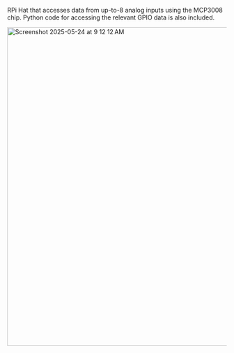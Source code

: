 RPi Hat that accesses data from up-to-8 analog inputs using the MCP3008 chip. Python code for accessing the relevant GPIO data is also included.

<img width="731" alt="Screenshot 2025-05-24 at 9 12 12 AM" src="https://github.com/user-attachments/assets/abea70ca-5254-4ada-b3fa-e9131dbb580b" />
